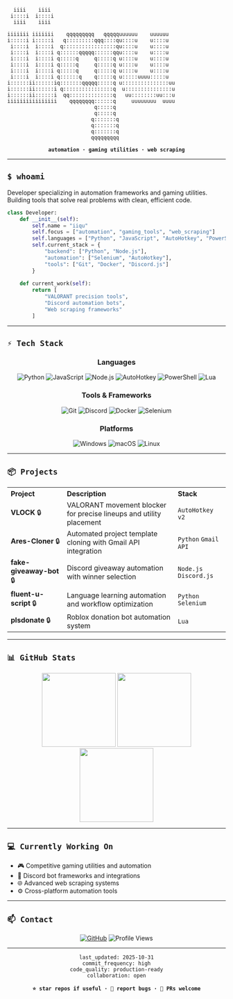 ```ascii
  iiii    iiii                                        
 i::::i  i::::i                                       
  iiii    iiii                                        
                                                      
iiiiiii iiiiiii    qqqqqqqqq   qqqqquuuuuu    uuuuuu  
i:::::i i:::::i   q:::::::::qqq::::qu::::u    u::::u  
 i::::i  i::::i  q:::::::::::::::::qu::::u    u::::u  
 i::::i  i::::i q::::::qqqqq::::::qqu::::u    u::::u  
 i::::i  i::::i q:::::q     q:::::q u::::u    u::::u  
 i::::i  i::::i q:::::q     q:::::q u::::u    u::::u  
 i::::i  i::::i q:::::q     q:::::q u::::u    u::::u  
 i::::i  i::::i q::::::q    q:::::q u:::::uuuu:::::u  
i::::::ii::::::iq:::::::qqqqq:::::q u:::::::::::::::uu
i::::::ii::::::i q::::::::::::::::q  u:::::::::::::::u
i::::::ii::::::i  qq::::::::::::::q   uu::::::::uu:::u
iiiiiiiiiiiiiiii    qqqqqqqq::::::q     uuuuuuuu  uuuu
                            q:::::q                   
                            q:::::q                   
                           q:::::::q                  
                           q:::::::q                  
                           q:::::::q                  
                           qqqqqqqqq                  
```

<div align="center">

**`automation · gaming utilities · web scraping`**

</div>

---

## `$ whoami`

Developer specializing in automation frameworks and gaming utilities. Building tools that solve real problems with clean, efficient code.

```python
class Developer:
    def __init__(self):
        self.name = "iiqu"
        self.focus = ["automation", "gaming_tools", "web_scraping"]
        self.languages = ["Python", "JavaScript", "AutoHotkey", "PowerShell", "Lua"]
        self.current_stack = {
            "backend": ["Python", "Node.js"],
            "automation": ["Selenium", "AutoHotkey"],
            "tools": ["Git", "Docker", "Discord.js"]
        }
        
    def current_work(self):
        return [
            "VALORANT precision tools",
            "Discord automation bots",
            "Web scraping frameworks"
        ]
```

---

## `⚡ Tech Stack`

<div align="center">

### **Languages**

![Python](https://img.shields.io/badge/Python-3776AB?style=for-the-badge&logo=python&logoColor=white)
![JavaScript](https://img.shields.io/badge/JavaScript-F7DF1E?style=for-the-badge&logo=javascript&logoColor=black)
![Node.js](https://img.shields.io/badge/Node.js-339933?style=for-the-badge&logo=nodedotjs&logoColor=white)
![AutoHotkey](https://img.shields.io/badge/AutoHotkey-334455?style=for-the-badge&logo=autohotkey&logoColor=white)
![PowerShell](https://img.shields.io/badge/PowerShell-5391FE?style=for-the-badge&logo=powershell&logoColor=white)
![Lua](https://img.shields.io/badge/Lua-2C2D72?style=for-the-badge&logo=lua&logoColor=white)

### **Tools & Frameworks**

![Git](https://img.shields.io/badge/Git-F05032?style=for-the-badge&logo=git&logoColor=white)
![Discord](https://img.shields.io/badge/Discord-5865F2?style=for-the-badge&logo=discord&logoColor=white)
![Docker](https://img.shields.io/badge/Docker-2496ED?style=for-the-badge&logo=docker&logoColor=white)
![Selenium](https://img.shields.io/badge/Selenium-43B02A?style=for-the-badge&logo=selenium&logoColor=white)

### **Platforms**

![Windows](https://img.shields.io/badge/Windows-0078D6?style=for-the-badge&logo=windows&logoColor=white)
![macOS](https://img.shields.io/badge/macOS-000000?style=for-the-badge&logo=apple&logoColor=white)
![Linux](https://img.shields.io/badge/Linux-FCC624?style=for-the-badge&logo=linux&logoColor=black)

</div>

---

## `📦 Projects`

<table>
<tr>
<th align="left">Project</th>
<th align="left">Description</th>
<th align="left">Stack</th>
</tr>
<tr>
<td><strong>VLOCK</strong> 🔒</td>
<td>VALORANT movement blocker for precise lineups and utility placement</td>
<td><code>AutoHotkey v2</code></td>
</tr>
<tr>
<td><strong>Ares-Cloner</strong> 🔒</td>
<td>Automated project template cloning with Gmail API integration</td>
<td><code>Python</code> <code>Gmail API</code></td>
</tr>
<tr>
<td><strong>fake-giveaway-bot</strong> 🔒</td>
<td>Discord giveaway automation with winner selection</td>
<td><code>Node.js</code> <code>Discord.js</code></td>
</tr>
<tr>
<td><strong>fluent-u-script</strong> 🔒</td>
<td>Language learning automation and workflow optimization</td>
<td><code>Python</code> <code>Selenium</code></td>
</tr>
<tr>
<td><strong>plsdonate</strong> 🔒</td>
<td>Roblox donation bot automation system</td>
<td><code>Lua</code></td>
</tr>
</table>

---

## `📊 GitHub Stats`

<div align="center">

<img src="https://github-readme-stats.vercel.app/api?username=iiqu&show_icons=true&theme=tokyonight&hide_border=true&bg_color=0d1117&title_color=58a6ff&icon_color=58a6ff&text_color=c9d1d9&count_private=true" height="170">

<img src="https://github-readme-streak-stats.herokuapp.com/?user=iiqu&theme=tokyonight&hide_border=true&background=0d1117&ring=58a6ff&fire=58a6ff&currStreakLabel=c9d1d9" height="170">

</div>

<div align="center">

<img src="https://github-readme-stats.vercel.app/api/top-langs/?username=iiqu&layout=compact&theme=tokyonight&hide_border=true&bg_color=0d1117&title_color=58a6ff&text_color=c9d1d9&langs_count=8" height="170">

</div>

---

## `💻 Currently Working On`

- 🎮 Competitive gaming utilities and automation
- 🤖 Discord bot frameworks and integrations
- 🌐 Advanced web scraping systems
- ⚙️ Cross-platform automation tools

---

## `📫 Contact`

<div align="center">

[![GitHub](https://img.shields.io/badge/GitHub-181717?style=for-the-badge&logo=github&logoColor=white)](https://github.com/iiqu)
![Profile Views](https://komarev.com/ghpvc/?username=iiqu&color=58a6ff&style=for-the-badge)

</div>

---

<div align="center">

```
last_updated: 2025-10-31
commit_frequency: high
code_quality: production-ready
collaboration: open
```

**`⭐ star repos if useful · 🐛 report bugs · 🤝 PRs welcome`**

</div>
